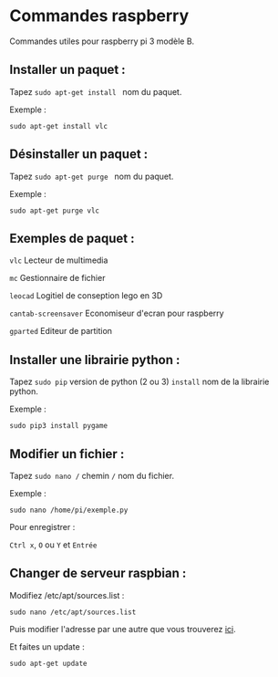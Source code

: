 # Commandes raspberry

Commandes utiles pour raspberry pi 3 modèle B.

## Installer un paquet :

Tapez `sudo apt-get install ` nom du paquet.

Exemple :

`sudo apt-get install vlc`

## Désinstaller un paquet :

Tapez `sudo apt-get purge ` nom du paquet.

Exemple :

`sudo apt-get purge vlc`

## Exemples de paquet :

`vlc` Lecteur de multimedia

`mc` Gestionnaire de fichier

`leocad` Logitiel de conseption lego en 3D

`cantab-screensaver` Economiseur d'ecran pour raspberry

`gparted` Editeur de partition

## Installer une librairie python :

Tapez `sudo pip` version de python (2 ou 3) ` install ` nom de la librairie python.

Exemple :

`sudo pip3 install pygame`

## Modifier un fichier :

Tapez `sudo nano /` chemin `/` nom du fichier.

Exemple :

`sudo nano /home/pi/exemple.py`

Pour enregistrer :

`Ctrl x`, `O` ou `Y` et `Entrée`

## Changer de serveur raspbian :

Modifiez /etc/apt/sources.list :

`sudo nano /etc/apt/sources.list`

Puis modifier l'adresse par une autre que vous trouverez [ici](http://www.raspbian.org/RaspbianMirrors).

Et faites un update :

`sudo apt-get update`
